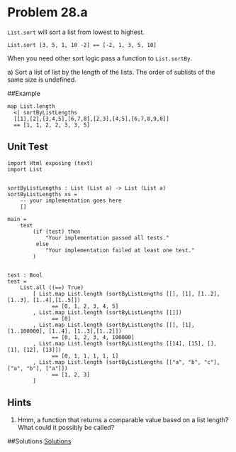 # Problem 28.a

```List.sort``` will sort a list from lowest to highest.

```
List.sort [3, 5, 1, 10 -2] == [-2, 1, 3, 5, 10]
```
When you need other sort logic pass a function to ```List.sortBy```.

a) Sort a list of list by the length of the lists. The order of sublists of the same size is undefined. 

##Example
```
map List.length 
  <| sortByListLengths 
  [[1],[2],[3,4,5],[6,7,8],[2,3],[4,5],[6,7,8,9,0]]
  == [1, 1, 2, 2, 3, 3, 5]
```

## Unit Test
```
import Html exposing (text)
import List


sortByListLengths : List (List a) -> List (List a) 
sortByListLengths xs = 
    -- your implementation goes here
    []

main =
    text
        (if (test) then
            "Your implementation passed all tests."
         else
            "Your implementation failed at least one test."
        )


test : Bool
test =
    List.all ((==) True)
        [ List.map List.length (sortByListLengths [[], [1], [1..2], [1..3], [1..4],[1..5]]) 
              == [0, 1, 2, 3, 4, 5]
        , List.map List.length (sortByListLengths [[]]) 
              == [0]
        , List.map List.length (sortByListLengths [[], [1], [1..100000], [1..4], [1..3],[1..2]]) 
              == [0, 1, 2, 3, 4, 100000]
        , List.map List.length (sortByListLengths [[14], [15], [], [1], [12], [13]]) 
              == [0, 1, 1, 1, 1, 1]
        , List.map List.length (sortByListLengths [["a", "b", "c"], ["a", "b"], ["a"]]) 
              == [1, 2, 3]
        ]
```

## Hints
1. Hmm, a function that returns a comparable value based on a list length? What could it possibly be called?


##Solutions 
[Solutions](problem_28.a_solutions.md)